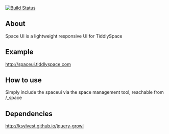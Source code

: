 [![Build Status](https://travis-ci.org/BoyCook/SpaceUI.png?branch=master)](https://travis-ci.org/BoyCook/SpaceUI)

## About
Space UI is a lightweight responsive UI for TiddlySpace

## Example
http://spaceui.tiddlyspace.com

## How to use	
Simply include the spaceui via the space management tool, reachable from /_space 

## Dependencies
http://ksylvest.github.io/jquery-growl
